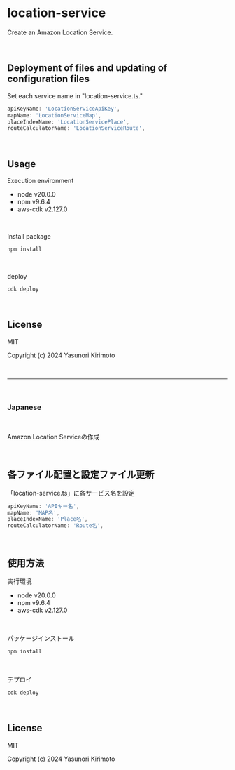 # location-service

Create an Amazon Location Service.

<br>

## Deployment of files and updating of configuration files

Set each service name in "location-service.ts."

```typescript
apiKeyName: 'LocationServiceApiKey',
mapName: 'LocationServiceMap',
placeIndexName: 'LocationServicePlace',
routeCalculatorName: 'LocationServiceRoute',
```

<br>

## Usage

Execution environment

- node v20.0.0
- npm v9.6.4
- aws-cdk v2.127.0

<br>

Install package

```bash
npm install
```

<br>

deploy

```bash
cdk deploy
```

<br>

## License

MIT

Copyright (c) 2024 Yasunori Kirimoto

<br>

---

<br>

### Japanese

<br>

Amazon Location Serviceの作成

<br>

## 各ファイル配置と設定ファイル更新

「location-service.ts」に各サービス名を設定

```typescript
apiKeyName: 'APIキー名',
mapName: 'MAP名',
placeIndexName: 'Place名',
routeCalculatorName: 'Route名',
```

<br>

## 使用方法

実行環境

- node v20.0.0
- npm v9.6.4
- aws-cdk v2.127.0

<br>

パッケージインストール

```bash
npm install
```

<br>

デプロイ

```bash
cdk deploy
```

<br>

## License

MIT

Copyright (c) 2024 Yasunori Kirimoto

<br>
